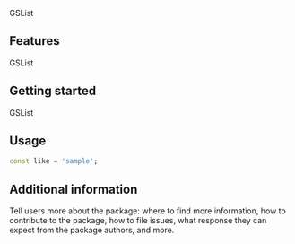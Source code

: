 <!--
This README describes the package. If you publish this package to pub.dev,
this README's contents appear on the landing page for your package.

For information about how to write a good package README, see the guide for
[writing package pages](https://dart.dev/guides/libraries/writing-package-pages).

For general information about developing packages, see the Dart guide for
[creating packages](https://dart.dev/guides/libraries/create-library-packages)
and the Flutter guide for
[developing packages and plugins](https://flutter.dev/developing-packages).
-->

GSList
## Features
GSList
## Getting started

GSList
## Usage



```dart
const like = 'sample';
```

## Additional information
Tell users more about the package: where to find more information, how to
contribute to the package, how to file issues, what response they can expect
from the package authors, and more.
